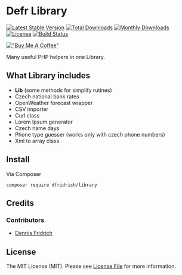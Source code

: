 # Defr Library

[![Latest Stable Version](https://poser.pugx.org/dfridrich/library/v/stable)](https://packagist.org/packages/dfridrich/library) 
[![Total Downloads](https://poser.pugx.org/dfridrich/library/downloads)](https://packagist.org/packages/dfridrich/library) [![Monthly Downloads](https://poser.pugx.org/dfridrich/library/d/monthly)](https://packagist.org/packages/dfridrich/library)
[![License](https://poser.pugx.org/dfridrich/library/license)](https://packagist.org/packages/dfridrich/library)
[![Build Status](https://travis-ci.org/dfridrich/Library.svg)](https://travis-ci.org/dfridrich/Library) 

[!["Buy Me A Coffee"](https://www.buymeacoffee.com/assets/img/custom_images/orange_img.png)](https://www.buymeacoffee.com/dfridrich)

Many useful PHP helpers in one Library.

## What Library includes

- **Lib** (some methods for simplify rutines)
- Czech national bank rates
- OpenWeather forecast wrapper
- CSV importer
- Curl class
- Lorem Ipsum generator
- Czech name days
- Phone type guesser (works only with czech phone numbers)
- Xml to array class

## Install

Via Composer

```shell
composer require dfridrich/library
```

## Credits

### Contributors

* [Dennis Fridrich](https://github.com/dfridrich)

## License

The MIT License (MIT). Please see [License File](LICENSE.md) for more information.
